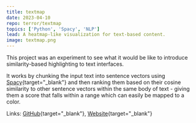 ```yaml
---
title: textmap
date: 2023-04-10
repo: terror/textmap
topics: ['Python', 'Spacy', 'NLP']
lead: A heatmap-like visualization for text-based content.
image: textmap.png
---
```


This project was an experiment to see what it would be like to introduce
similarity-based highlighting to text interfaces.

It works by chunking the input text into sentence vectors using
[Spacy](https://github.com/explosion/spaCy){target="\_blank"} and then ranking
them based on their cosine similarity to other sentence vectors within the same
body of text - giving them a score that falls within a range which can easily be
mapped to a color.

Links: [GitHub](https://github.com/terror/textmap){target="\_blank"},
[Website](https://textmap.up.railway.app/){target="\_blank"}

